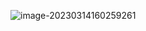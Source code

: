 ![image-20230314160259261](https://gwzone.oss-cn-beijing.aliyuncs.com/typora-user-images/image-20230314160259261.png)